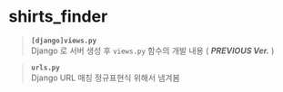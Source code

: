 # shirts_finder
> __`[django]views.py`__   
> Django 로 서버 생성 후 `views.py` 함수의 개발 내용 ( ___PREVIOUS Ver.___ )   
   
> __`urls.py`__   
> Django URL 매칭 정규표현식 위해서 냄겨봄 
